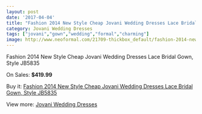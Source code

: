 ```yaml
---
layout: post
date: '2017-04-04'
title: "Fashion 2014 New Style Cheap Jovani Wedding Dresses Lace Bridal Gown, Style JB5835"
category: Jovani Wedding Dresses
tags: ["jovani","gown","wedding","formal","charming"]
image: http://www.neoformal.com/21709-thickbox_default/fashion-2014-new-style-cheap-jovani-wedding-dresses-lace-bridal-gown-style-jb5835.jpg
---
```

Fashion 2014 New Style Cheap Jovani Wedding Dresses Lace Bridal Gown, Style JB5835

On Sales: **$419.99**
<a href="https://www.neoformal.com/en/jovani-wedding-dresses-2014/7098-fashion-2014-new-style-cheap-jovani-wedding-dresses-lace-bridal-gown-style-jb5835.html"><amp-img layout="responsive" width="600" height="600" src="//www.neoformal.com/21709-thickbox_default/fashion-2014-new-style-cheap-jovani-wedding-dresses-lace-bridal-gown-style-jb5835.jpg" alt="Fashion 2014 New Style Cheap Jovani Wedding Dresses Lace Bridal Gown, Style JB5835 0" /></a>
<a href="https://www.neoformal.com/en/jovani-wedding-dresses-2014/7098-fashion-2014-new-style-cheap-jovani-wedding-dresses-lace-bridal-gown-style-jb5835.html"><amp-img layout="responsive" width="600" height="600" src="//www.neoformal.com/21714-thickbox_default/fashion-2014-new-style-cheap-jovani-wedding-dresses-lace-bridal-gown-style-jb5835.jpg" alt="Fashion 2014 New Style Cheap Jovani Wedding Dresses Lace Bridal Gown, Style JB5835 1" /></a>
<a href="https://www.neoformal.com/en/jovani-wedding-dresses-2014/7098-fashion-2014-new-style-cheap-jovani-wedding-dresses-lace-bridal-gown-style-jb5835.html"><amp-img layout="responsive" width="600" height="600" src="//www.neoformal.com/21713-thickbox_default/fashion-2014-new-style-cheap-jovani-wedding-dresses-lace-bridal-gown-style-jb5835.jpg" alt="Fashion 2014 New Style Cheap Jovani Wedding Dresses Lace Bridal Gown, Style JB5835 2" /></a>
<a href="https://www.neoformal.com/en/jovani-wedding-dresses-2014/7098-fashion-2014-new-style-cheap-jovani-wedding-dresses-lace-bridal-gown-style-jb5835.html"><amp-img layout="responsive" width="600" height="600" src="//www.neoformal.com/21712-thickbox_default/fashion-2014-new-style-cheap-jovani-wedding-dresses-lace-bridal-gown-style-jb5835.jpg" alt="Fashion 2014 New Style Cheap Jovani Wedding Dresses Lace Bridal Gown, Style JB5835 3" /></a>
<a href="https://www.neoformal.com/en/jovani-wedding-dresses-2014/7098-fashion-2014-new-style-cheap-jovani-wedding-dresses-lace-bridal-gown-style-jb5835.html"><amp-img layout="responsive" width="600" height="600" src="//www.neoformal.com/21711-thickbox_default/fashion-2014-new-style-cheap-jovani-wedding-dresses-lace-bridal-gown-style-jb5835.jpg" alt="Fashion 2014 New Style Cheap Jovani Wedding Dresses Lace Bridal Gown, Style JB5835 4" /></a>
<a href="https://www.neoformal.com/en/jovani-wedding-dresses-2014/7098-fashion-2014-new-style-cheap-jovani-wedding-dresses-lace-bridal-gown-style-jb5835.html"><amp-img layout="responsive" width="600" height="600" src="//www.neoformal.com/21710-thickbox_default/fashion-2014-new-style-cheap-jovani-wedding-dresses-lace-bridal-gown-style-jb5835.jpg" alt="Fashion 2014 New Style Cheap Jovani Wedding Dresses Lace Bridal Gown, Style JB5835 5" /></a>

Buy it: [Fashion 2014 New Style Cheap Jovani Wedding Dresses Lace Bridal Gown, Style JB5835](https://www.neoformal.com/en/jovani-wedding-dresses-2014/7098-fashion-2014-new-style-cheap-jovani-wedding-dresses-lace-bridal-gown-style-jb5835.html "Fashion 2014 New Style Cheap Jovani Wedding Dresses Lace Bridal Gown, Style JB5835")

View more: [Jovani Wedding Dresses](https://www.neoformal.com/en/111-jovani-wedding-dresses-2014 "Jovani Wedding Dresses")